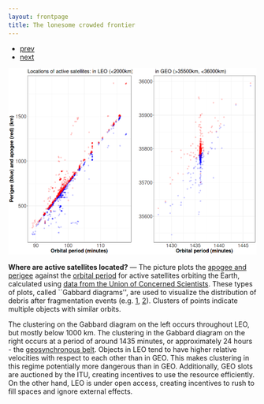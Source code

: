 ```yaml
---
layout: frontpage
title: The lonesome crowded frontier
---
```


<div class="navbar">
  <div class="navbar-inner">
      <ul class="nav">
          <li><a href="apo_peri_overlay.html">prev</a></li>
          <li><a href="launch_summary.html">next</a></li>
      </ul>
  </div>
</div> 

![Apogee and Perigee of Orbiting Satellites Against Orbital Period (2016)](../../assets/bigpublpics/leo_geo_gabbard.png)

**Where are active satellites located?** &mdash; The picture plots the [apogee and perigee](https://en.wikipedia.org/wiki/Apsis) against the [orbital period](https://en.wikipedia.org/wiki/Orbital_period) for active satellites orbiting the Earth, calculated using [data from the Union of Concerned Scientists](https://www.ucsusa.org/nuclear-weapons/space-weapons/satellite-database). These types of plots, called ``Gabbard diagrams'', are used to visualize the distribution of debris after fragmentation events (e.g. [1](https://en.wikipedia.org/wiki/Space_debris#/media/File:Gabbard_diagram.png), [2](https://www.orbitaldebris.jsc.nasa.gov/library/satellitefraghistory/13theditionofbreakupbook.pdf)). Clusters of points indicate multiple objects with similar orbits.

The clustering on the Gabbard diagram on the left occurs throughout LEO, but mostly below 1000 km. The clustering in the Gabbard diagram on the right occurs at a period of around 1435 minutes, or approximately 24 hours - the [geosynchronous belt](https://en.wikipedia.org/wiki/Geosynchronous_orbit). Objects in LEO tend to have higher relative velocities with respect to each other than in GEO. This makes clustering in this regime potentially more dangerous than in GEO. Additionally, GEO slots are auctioned by the ITU, creating incentives to use the resource efficiently. On the other hand, LEO is under open access, creating incentives to rush to fill spaces and ignore external effects.